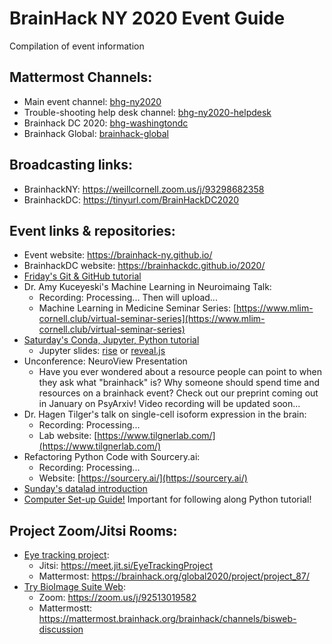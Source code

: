 # BrainHack NY 2020 Event Guide
Compilation of event information

## Mattermost Channels:
 - Main event channel: [bhg-ny2020](https://mattermost.brainhack.org/brainhack/channels/bhg-ny2020)
 - Trouble-shooting help desk channel: [bhg-ny2020-helpdesk](https://mattermost.brainhack.org/brainhack/channels/bhg-ny2020-helpdesk)
 - Brainhack DC 2020: [bhg-washingtondc](https://mattermost.brainhack.org/brainhack/channels/bhg-washingtondc)
 - Brainhack Global: [brainhack-global](https://mattermost.brainhack.org/brainhack/channels/brainhack-global)

## Broadcasting links:
 - BrainhackNY: https://weillcornell.zoom.us/j/93298682358
 - BrainhackDC: https://tinyurl.com/BrainHackDC2020

## Event links & repositories:
 - Event website: https://brainhack-ny.github.io/
 - BrainhackDC website: https://brainhackdc.github.io/2020/
 - [Friday's Git & GitHub tutorial](https://brainhack-ny.github.io/collab-git-tutorial/)
 - Dr. Amy Kuceyeski's Machine Learning in Neuroimaing Talk:
	- Recording: Processing... Then will upload...
	- Machine Learning in Medicine Seminar Series: [https://www.mlim-cornell.club/virtual-seminar-series](https://www.mlim-cornell.club/virtual-seminar-series)
 - [Saturday's Conda, Jupyter, Python tutorial](https://github.com/Brainhack-NY/py-basics-tutorial)
	- Jupyter slides: [rise](https://rise.readthedocs.io/en/stable/) or [reveal.js](https://revealjs.com/#/)
 - Unconference: NeuroView Presentation
	- Have you ever wondered about a resource people can point to when they ask what "brainhack" is? Why someone should spend time and resources on a brainhack event? Check out our preprint coming out in January on PsyArxiv! Video recording will be updated soon...
 - Dr. Hagen Tilger's talk on single-cell isoform expression in the brain:
	- Recording: Processing...
	- Lab website: [https://www.tilgnerlab.com/](https://www.tilgnerlab.com/)
 - Refactoring Python Code with Sourcery.ai:
	- Recording: Processing...
	- Website: [https://sourcery.ai/](https://sourcery.ai/)
 - [Sunday's datalad introduction](https://github.com/Brainhack-NY/intro_datalad)
 - [Computer Set-up Guide!](https://docs.google.com/document/d/1fFVllVBLEqI8MP36U745vN0mPi0YoelKRzRRRCrISlk/edit?usp=sharing) Important for following along Python tutorial!

## Project Zoom/Jitsi Rooms:
 - [Eye tracking project](https://brainhack.org/global2020/project/project_87/):
  	- Jitsi: https://meet.jit.si/EyeTrackingProject
  	- Mattermost: https://brainhack.org/global2020/project/project_87/
 - [Try BioImage Suite Web](https://brainhack.org/global2020/project/project_89/):
  	- Zoom: https://zoom.us/j/92513019582
  	- Mattermostt: https://mattermost.brainhack.org/brainhack/channels/bisweb-discussion

